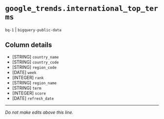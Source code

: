 # `google_trends.international_top_terms`
`bq-1` | `bigquery-public-data`

## Column details
* [STRING]    `country_name`
* [STRING]    `country_code`
* [STRING]    `region_code`
* [DATE]      `week`
* [INTEGER]   `rank`
* [STRING]    `region_name`
* [STRING]    `term`
* [INTEGER]   `score`
* [DATE]      `refresh_date`

-------------------------------------------------------------------------------
*Do not make edits above this line.*
